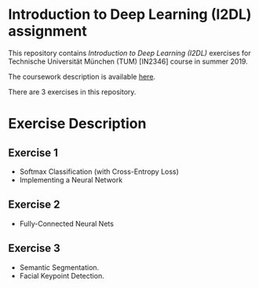 # Introduction to Deep Learning (I2DL) assignment #
This repository contains *Introduction to Deep Learning (I2DL)* exercises for Technische Universität München (TUM) [IN2346] course in summer 2019.

The coursework description is available [here](https://dvl.in.tum.de/teaching/i2dl-ss19/).

There are 3 exercises in this repository. 

# Exercise Description #
## Exercise 1 ##
* Softmax Classification (with Cross-Entropy Loss)
* Implementing a Neural Network

## Exercise 2 ##
* Fully-Connected Neural Nets

## Exercise 3 ##
* Semantic Segmentation.
* Facial Keypoint Detection.
  
